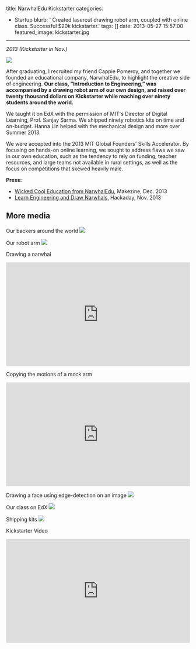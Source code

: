 title: NarwhalEdu Kickstarter
categories:
  - Startup 
blurb: ' Created lasercut drawing robot arm, coupled with online class. Successful $20k kickstarter.'
tags: []
date: 2013-05-27 15:57:00
featured_image: kickstarter.jpg
---
<!--copying.webm kickstarter.webm narwhal.webm -->

*2013 (Kickstarter in Nov.)*

![](kickstarter.jpg)

After graduating, I recruited my friend Cappie Pomeroy, and together we founded an educational company, NarwhalEdu, to highlight the creative side of engineering. **Our class, “Introduction to Engineering,” was accompanied by a drawing robot arm of our own design, and raised over twenty thousand dollars on Kickstarter while reaching over ninety students around the world.**

We taught it on EdX with the permission of MIT's Director of Digital Learning, Prof. Sanjay Sarma. We shipped ninety robotics kits on time and on-budget. Hanna Lin helped with the mechanical design and more over Summer 2013.

 We were accepted into the 2013 MIT Global Founders' Skills Accelerator. By focusing on hands-on online learning, we sought to address flaws we saw in our own education, such as the tendency to rely on funding, teacher resources, and large teams not available in rural settings, as well as the focus on competitions that skewed heavily male.

**Press:**

* [Wicked Cool Education from NarwhalEdu](http://makezine.com/2013/12/04/wicked-cool-education-from-narwhaledu), Makezine, Dec. 2013
* [Learn Engineering and Draw Narwhals](http://hackaday.com/2013/11/22/learn-engineering-and-draw-narwhals), Hackaday, Nov. 2013


## More media 
Our backers around the world
![](batchgeo.jpg)

Our robot arm
![](product.jpg)

Drawing a narwhal 
<div style="padding:56.25% 0 0 0;position:relative;"><iframe src="https://player.vimeo.com/video/264710612?color=f0b000&byline=0&portrait=0" style="position:absolute;top:0;left:0;width:100%;height:100%;" frameborder="0" webkitallowfullscreen mozallowfullscreen allowfullscreen></iframe></div><script src="https://player.vimeo.com/api/player.js"></script>

Copying the motions of a mock arm 
<div style="padding:56.33% 0 0 0;position:relative;"><iframe src="https://player.vimeo.com/video/264710617?color=f0b000&byline=0&portrait=0" style="position:absolute;top:0;left:0;width:100%;height:100%;" frameborder="0" webkitallowfullscreen mozallowfullscreen allowfullscreen></iframe></div><script src="https://player.vimeo.com/api/player.js"></script>

<!--Drawing what was drawn on the screen-->

Drawing a face using edge-detection on an image
![](face.jpg)

Our class on EdX
![](edx.jpg)

Shipping kits
![](shipping_boxes.jpg)

Kickstarter Video 
<div style="padding:56.25% 0 0 0;position:relative;"><iframe src="https://player.vimeo.com/video/264710628?color=f0b000&byline=0&portrait=0" style="position:absolute;top:0;left:0;width:100%;height:100%;" frameborder="0" webkitallowfullscreen mozallowfullscreen allowfullscreen></iframe></div><script src="https://player.vimeo.com/api/player.js"></script>


